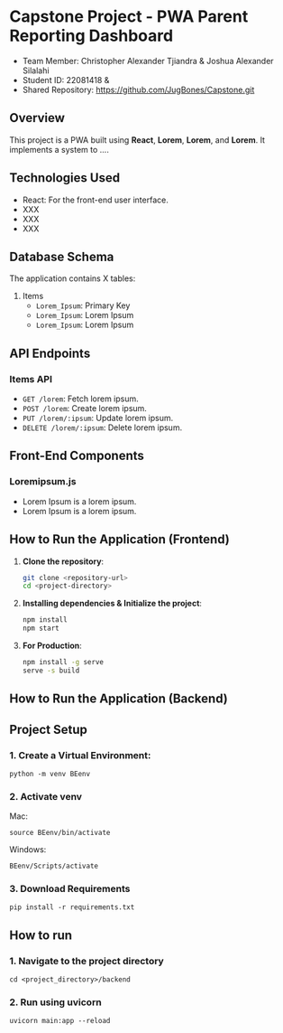 # Capstone Project - PWA Parent Reporting Dashboard

- Team Member: Christopher Alexander Tjiandra & Joshua Alexander Silalahi 
- Student ID: 22081418 & 
- Shared Repository: https://github.com/JugBones/Capstone.git 

## Overview
This project is a PWA built using **React**, **Lorem**, **Lorem**, and **Lorem**. It implements a system to .... 

## Technologies Used
- React: For the front-end user interface.
- XXX
- XXX
- XXX

## Database Schema
The application contains X tables:
1. Items
   - `Lorem_Ipsum`: Primary Key
   - `Lorem_Ipsum`: Lorem Ipsum
   - `Lorem_Ipsum`: Lorem Ipsum

## API Endpoints
### Items API
- `GET /lorem`: Fetch lorem ipsum.
- `POST /lorem`: Create lorem ipsum.
- `PUT /lorem/:ipsum`: Update lorem ipsum.
- `DELETE /lorem/:ipsum`: Delete lorem ipsum.

## Front-End Components
### Loremipsum.js
- Lorem Ipsum is a lorem ipsum.
- Lorem Ipsum is a lorem ipsum.

## How to Run the Application (Frontend)
1. **Clone the repository**:
   ```bash
   git clone <repository-url>
   cd <project-directory>

2. **Installing dependencies & Initialize the project**:
   ```bash
   npm install
   npm start

2. **For Production**:
   ```bash
   npm install -g serve
   serve -s build

## How to Run the Application (Backend)

## Project Setup
### 1. Create a Virtual Environment:
```
python -m venv BEenv
```

### 2. Activate venv
Mac:
```
source BEenv/bin/activate
```

Windows:
```
BEenv/Scripts/activate
```

### 3. Download Requirements
```
pip install -r requirements.txt
```

## How to run
### 1. Navigate to the project directory
```
cd <project_directory>/backend
```

### 2. Run using uvicorn
```
uvicorn main:app --reload
```
